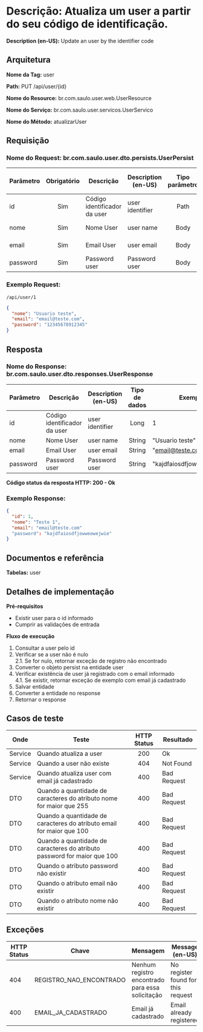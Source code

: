 # **Descrição:** Atualiza um user a partir do seu código de identificação.

**Description (en-US):** Update an user by the identifier code

## **Arquitetura**

**Nome da Tag:** user

**Path:** PUT /api/user/{id}

**Nome do Resource:** br.com.saulo.user.web.UserResource

**Nome do Serviço:** br.com.saulo.user.servicos.UserServico

**Nome do Método:** atualizarUser

## **Requisição**

### **Nome do Request:** br.com.saulo.user.dto.persists.UserPersist

|Parâmetro | Obrigatório | Descrição | Description (en-US) | Tipo parâmetro | Tipo de dados | Exemplo | Validador |
|---|:---:|---|---|:---:|:---:|---|---|
| id | Sim | Código identificador da user | user identifier | Path | Long  | 1 |
| nome | Sim | Nome User| user name | Body | String | "Usuario teste" | Máximo: 100 |
| email | Sim | Email User| user email | Body | String | "email@teste.com" | Máximo: 100 |
| password | Sim | Password user | Password user | Body | String | "12345678912345" | Máximo: 100 |


### **Exemplo Request:**
```
/api/user/1
```
```json
{
  "nome": "Usuario teste",
  "email": "email@teste.com",
  "password": "12345678912345"
}
```

## **Resposta**

### **Nome do Response:** br.com.saulo.user.dto.responses.UserResponse

|Parâmetro | Descrição | Description (en-US) | Tipo de dados | Exemplo |
|---|---|---|:---:|---|
| id | Código identificador da user | user identifier | Long | 1 | 
| nome | Nome User | user name | String | "Usuario teste" | 
| email | Email User | user email | String | "email@teste.com" | 
| password | Password user | Password user | String | "kajdfaiosdfjowweowejwie" |

**Código status da resposta HTTP: 200 - Ok**

### **Exemplo Response:**
```json
{
  "id": 1,
  "nome": "Teste 1",
  "email": "email@teste.com"
  "password": "kajdfaiosdfjowweowejwie"
}
```

## **Documentos e referência**

**Tabelas:** user

## **Detalhes de implementação**

**Pré-requisitos**
* Existir user para o id informado
* Cumprir as validações de entrada

**Fluxo de execução**

1. Consultar a user pelo id
2. Verificar se a user não é nulo  
2.1. Se for nulo, retornar exceção de registro não encontrado  
3. Converter o objeto persist na entidade user
4. Verificar existência de user já registrado com o email informado  
4.1. Se existir, retornar exceção de exemplo com email já cadastrado 
5. Salvar entidade
6. Converter a entidade no response
7. Retornar o response

## **Casos de teste**

| Onde | Teste | HTTP Status | Resultado |
| --- | --- | :---: | --- |
| Service | Quando atualiza a user | 200 | Ok |
| Service | Quando a user não existe | 404 | Not Found |
| Service | Quando atualiza user com email já cadastrado | 400 | Bad Request |
| DTO | Quando a quantidade de caracteres do atributo nome for maior que 255 |  400 | Bad Request |
| DTO | Quando a quantidade de caracteres do atributo email for maior que 100 |  400 | Bad Request |
| DTO | Quando a quantidade de caracteres do atributo password for maior que 100 |  400 | Bad Request |
| DTO | Quando o atributo password não existir | 400 | Bad Request |
| DTO | Quando o atributo email não existir | 400 | Bad Request |
| DTO | Quando o atributo nome não existir | 400 | Bad Request |

## **Exceções**

| HTTP Status | Chave | Mensagem | Message (en-US) |
|---|---|---|---|
| 404 | REGISTRO_NAO_ENCONTRADO | Nenhum registro encontrado para essa solicitação | No register found for this request |
| 400 | EMAIL_JA_CADASTRADO | Email já cadastrado | Email already registered |